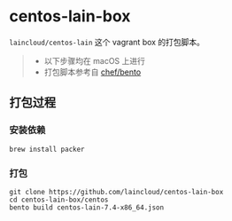 # centos-lain-box

`laincloud/centos-lain` 这个 vagrant box 的打包脚本。

> - 以下步骤均在 macOS 上进行
> - 打包脚本参考自 [chef/bento](https://github.com/chef/bento)

## 打包过程

### 安装依赖

```
brew install packer
```

### 打包

```
git clone https://github.com/laincloud/centos-lain-box
cd centos-lain-box/centos
bento build centos-lain-7.4-x86_64.json
```
